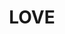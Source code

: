 ---
pid: llp257
title: LOVE
location_transcription: City hall
coordinates: "[-75.164444457031, 39.952944564168]"
zipcode: 
gen_neighborhood: 
neighborhood: 
outside_phl: 
age: '12'
age_range: 6-13
instagram: 
image_file_name: llp_257.jpg
proposal_transcription: Love Statue
topic: Love
topic_summary: 0, 0
type: Sculpture Statue
keywords_other: 
credit: Natalia Peralta
image_labels: 
twitter: 
facebook: 
permalink: "/monuments/llp257/"
layout: item-page
---